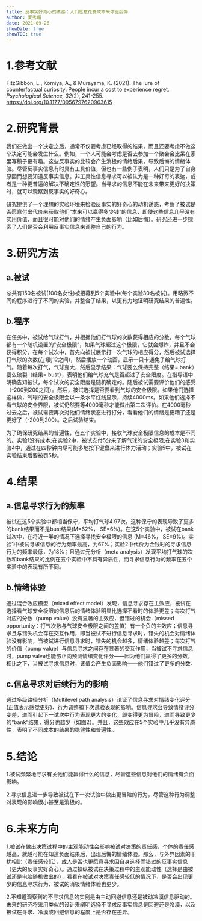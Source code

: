 ```yaml
---
title: 反事实好奇心的诱惑：人们愿意花费成本来体验后悔
author: 夏秀媚
date: 2021-09-26
showDate: true
showTOC: true
---
```

# 1.参考文献
FitzGibbon, L., Komiya, A., & Murayama, K. (2021). The lure of counterfactual curiosity: People incur a cost to experience regret. *Psychological Science, 32*(2), 241-255. https://doi.org/10.1177/0956797620963615

# 2.研究背景
我们在做出一个决定之后，通常不仅要考虑已经取得的结果，而且还要考虑不做这个决定可能会发生什么。例如，一个人可能会考虑是否去参加一个聚会会比呆在家里写稿子更有趣。这些反事实的比较会产生消极的情绪后果，导致后悔的情绪体验。尽管反事实信息有时具有工具价值，但也有一些例子表明，人们只是为了自身原因而想要知道反事实信息。非工具性信息寻求可以被认为是一种好奇的表达，或者是一种更普遍的解决不确定性的愿望。当寻求的信息不能在未来带来更好的决策时，就可以观察到反事实的好奇心。

研究提供了一个理想的实验环境来检验反事实的好奇心的动机诱惑，考察了被试是否愿意付出代价来获取他们“本来可以赢得多少钱”的信息，即使这些信息几乎没有实用价值，而且很可能对他们的情绪产生负面影响（比如后悔）。研究还进一步探索了人们是否会利用反事实信息来调整自己的行为。
# 3.研究方法

## a.被试
总共有150名被试(100名女性)被招募到5个实验中(每个实验30名被试)。用略微不同的程序进行了不同的实验，并整合了结果，以更有力地证明研究结果的普遍性。
## b.程序
在任务中，被试给气球打气，并根据他们打气球的次数获得相应的分数。每个气球都有一个随机设置的“安全极限”，如果气球超过这个极限，它就会爆炸，并且不会获得积分。在每个试次中，首先向被试展示打一次气球的相应得分，然后被试选择打气球的次数(在1到12之间)，然后播放一个动画，显示一只卡通兔子给气球打气。随着每次打气，气球变大，然后显示结果：气球要么保持完整（结果= bank）要么破裂（结果= bust），表明他们给气球充气是否超过了安全限度。在指导语中明确告知被试，每个试次的安全限度是随机确定的。随后被试需要评价他们的感受（-200到200之间）。然后，被试选择是否要看到气球的安全极限。如果他们选择这样做，气球的安全极限会以一条水平红线显示，持续4000ms。如果他们选择不看气球的安全界限，被试仍然要等4000毫秒才能做出第二次评价。在4000毫秒过去之后，被试需要再次对他们情绪状态进行打分，看看他们的情绪是更糟了还是更好了（-200到200）。之后试验结束。

为了确保研究结果的普遍性，在五个实验中，接收气球安全极限信息的成本是不同的。实验1没有成本;在实验2中，被试支付5分来了解气球的安全极限;在实验3和实验4中，通过在四秒钟内尽可能多地按下键盘来进行体力活动；实验5中，被试在实验结束后要被罚5秒。
# 4.结果

## a.信息寻求行为的频率
被试在这5个实验中都相当保守，平均打气球4.97次。这种保守的表现导致了更多的bank结果而不是bust结果(M=62%， SE=6%)。在这5个实验中，被试在bank试次中，在将近一半的情况下选择寻找安全极限的信息 (M=46%， SE=9%)。实验1中被试寻求信息的行为频率最高，为67%；实验2中代价为金钱时的寻求信息行为的频率最低，为18%；且通过元分析（meta analysis）发现平均打气球的次数和bank结果的比例在五个实验中不具有异质性，而寻求信息行为的频率在五个实验中的表现有所不同。
## b.情绪体验
通过混合效应模型（mixed effect model）发现，信息寻求存在主效应，被试在选择看气球安全极限的信息后的情绪体验明显比选择不看时的体验更差；每次打气对应的分数（pump value）没有显著的主效应，但错过的机会（missed opportunity：打气次数与气球安全极限之间的差值）有一个负的主效应；信息寻求且与错失机会存在交互作用，即当被试不进行信息寻求时，错失的机会对情绪体验没有影响，当被试进行信息寻求时，错失的机会越多，情绪体验越差；每次打气的价值（pump value）与信息寻求之间存在显著的交互作用，当被试不寻求信息时，pump valve也能够正向预测情绪变化评分——因为他们赢得了更多的分数。相比之下，当被试寻求信息时，该值会产生负面影响——他们错过了更多的分数。
## c.信息寻求对后续行为的影响
通过多级路径分析（Multilevel path analysis）论证了信息寻求对情绪变化评分(正值表示感觉更好)、行为调整和下次试验表现的影响。信息寻求会导致情绪评分变差，进而引起下一试次中行为表现更大的变化，即变得更为冒险，进而导致更少的“bank”结果，得分也越少（如图2）。并且，这些效应在5个实验中几乎没有异质性，表明了不同成本的结果的稳健性和普遍性。

# 5.结论
1.被试频繁地寻求有关他们能赢得什么的信息，尽管这些信息对他们的情绪有负面影响。

2.寻求信息进一步导致被试在下一次试验中做出更冒险的行为，尽管这种行为调整对表现的影响很小甚至是消极的。

# 6.未来方向
1.被试在做出决策过程中的主观能动性会影响被试对决策的责任感，个体的责任感越高，就越可能在知道负面结果后，出现后悔的情绪体验。那么，与外界因素的干扰相比（责任感较低），成人是否也更愿意寻求因自身选择而错过的反事实信息（更大的反事实好奇心）。通过操纵被试在决策过程中的主观能动性（选择是由被试还是电脑随机做出的），看看在被试对决策责任感较低的情况下，是否会出现更少的信息寻求行为、被试的消极情绪体验也更少。

2.不知道观察到的不寻求信息的实例是由主动回避信息还是被动冷漠信息驱动的。未来的研究将采用类似的设计来阐明选择不寻求反事实信息是回避还是冷漠，以及被试在寻求、冷漠或回避信息的程度上是否存在差异。